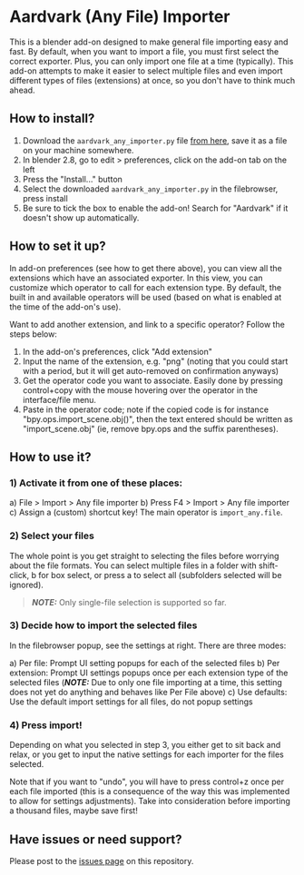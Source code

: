 # Aardvark (Any File) Importer

This is a blender add-on designed to make general file importing easy and fast. By default, when you want to import a file, you must first select the correct exporter. Plus, you can only import one file at a time (typically). This add-on attempts to make it easier to select multiple files and even import different types of files (extensions) at once, so you don't have to think much ahead.

## How to install?

1) Download the `aardvark_any_importer.py` file [from here](https://raw.githubusercontent.com/TheDuckCow/aardvark-any-importer/master/aardvark_any_importer.py), save it as a file on your machine somewhere.
2) In blender 2.8, go to edit > preferences, click on the add-on tab on the left
3) Press the "Install..." button
4) Select the downloaded `aardvark_any_importer.py` in the filebrowser, press install
5) Be sure to tick the box to enable the add-on! Search for "Aardvark" if it doesn't show up automatically.

## How to set it up?

In add-on preferences (see how to get there above), you can view all the extensions which have an associated exporter. In this view, you can customize which operator to call for each extension type. By default, the built in and available operators will be used (based on what is enabled at the time of the add-on's use).

Want to add another extension, and link to a specific operator? Follow the steps below:

1) In the add-on's preferences, click "Add extension"
2) Input the name of the extension, e.g. "png" (noting that you could start with a period, but it will get auto-removed on confirmation anyways)
3) Get the operator code you want to associate. Easily done by pressing control+copy with the mouse hovering over the operator in the interface/file menu.
4) Paste in the operator code; note if the copied code is for instance "bpy.ops.import_scene.obj()", then the text entered should be written as "import_scene.obj" (ie, remove bpy.ops and the suffix parentheses).


## How to use it?

### 1) Activate it from one of these places:

a) File > Import > Any file importer
b) Press F4 > Import > Any file importer
c) Assign a (custom) shortcut key! The main operator is `import_any.file`.

### 2) Select your files

The whole point is you get straight to selecting the files before worrying about the file formats. You can select multiple files in a folder with shift-click, b for box select, or press a to select all (subfolders selected will be ignored).

> **_NOTE:_** Only single-file selection is supported so far.

### 3) Decide how to import the selected files

In the filebrowser popup, see the settings at right. There are three modes:

a) Per file: Prompt UI setting popups for each of the selected files
b) Per extension: Prompt UI settings popups once per each extension type of the selected files (**_NOTE:_** Due to only one file importing at a time, this setting does not yet do anything and behaves like Per File above)
c) Use defaults: Use the default import settings for all files, do not popup settings

### 4) Press import!

Depending on what you selected in step 3, you either get to sit back and relax, or you get to input the native settings for each importer for the files selected.

Note that if you want to "undo", you will have to press control+z once per each file imported (this is a consequence of the way this was implemented to allow for settings adjustments). Take into consideration before importing a thousand files, maybe save first!

## Have issues or need support?

Please post to the [issues page](https://github.com/TheDuckCow/aardvark-any-importer/issues) on this repository.

